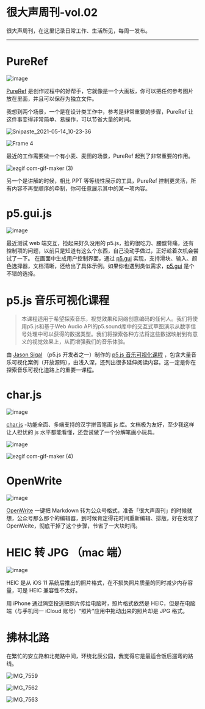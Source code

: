 # 很大声周刊-vol.02
很大声周刊，在这里记录日常工作、生活所见，每周一发布。
***
# PureRef
![image](https://user-images.githubusercontent.com/20842136/118210185-afaa3f00-b49c-11eb-97c4-beeed15b3a3c.png)

[PureRef](https://www.pureref.com/) 是创作过程中的好帮手，它就像是一个大画板，你可以把任何参考图片放在里面，并且可以保存为独立文件。

我想到两个场景，一个是在设计类工作中，参考是非常重要的步骤，PureRef 让这件事变得非常简单、易操作，可以节省大量的时间。

![Snipaste_2021-05-14_10-23-36](https://user-images.githubusercontent.com/20842136/118211473-bc2f9700-b49e-11eb-9a97-c1db6ea3c638.png)

![Frame 4](https://user-images.githubusercontent.com/20842136/118249626-2fa1ca80-b4d8-11eb-8f32-186558f2ecd7.png)

最近的工作需要做一个有小麦、麦田的场景，PureRef 起到了非常重要的作用。

![ezgif com-gif-maker (3)](https://user-images.githubusercontent.com/20842136/118214043-aa032800-b4a1-11eb-832f-7425292cb288.gif)

另一个是讲解的时候，相比 PPT 等等线性展示的工具，PureRef 控制更灵活，所有内容不再受顺序的牵制，你可任意展示其中的某一项内容。

# p5.gui.js

![image](https://user-images.githubusercontent.com/20842136/118215264-cc964080-b4a3-11eb-8a29-2b55d52c3132.png)

最近测试 web 端交互，捡起来好久没用的 p5.js，捡的很吃力、腰酸背痛，还有控制项的问题，以前只是知道有这么个东西，自己没动手做过，正好趁着次机会尝试了一下。
在画面中生成用户控制界面，通过 [p5.gui](https://github.com/bitcraftlab/p5.gui) 实现，支持滑块、输入、颜色选择器，文档清晰，还给出了具体示例。如果你也遇到类似需求，[p5.gui](https://github.com/bitcraftlab/p5.gui) 是个不错的选择。

# p5.js 音乐可视化课程
>本课程适用于希望探索音乐，视觉效果和网络创意编码的任何人。我们将使用p5.js和基于Web Audio API的p5.sound库中的交互式草图演示从数字信号处理中可以获得的数据类型。我们将探索各种方法将这些数据映射到有意义的视觉效果上，从而增强我们的音乐体验。

由 [Jason Sigal](https://github.com/therewasaguy) （p5.js 开发者之一）制作的 [p5.js 音乐可视化课程](https://github.com/therewasaguy/p5-music-viz) ，包含大量音乐可视化案例（开放源码），由浅入深，还列出很多延伸阅读内容。这一定是你在探索音乐可视化道路上的重要一课程。

# char.js
![image](https://user-images.githubusercontent.com/20842136/118214257-fd757600-b4a1-11eb-96ae-40ff58fbfb4e.png)

[char.js](https://github.com/theajack/cnchar) -功能全面、多端支持的汉字拼音笔画 js 库。文档极为友好，至少我这样让人担忧的 js 水平都能看懂，还尝试做了一个分解笔画小玩具。

![image](https://user-images.githubusercontent.com/20842136/118214604-9ad0aa00-b4a2-11eb-8088-ca164dfce03c.png)

![ezgif com-gif-maker (4)](https://user-images.githubusercontent.com/20842136/118214871-234f4a80-b4a3-11eb-9a30-55f3a2e7cadf.gif)

# OpenWrite
![image](https://user-images.githubusercontent.com/20842136/118216340-eb95d200-b4a5-11eb-96db-a5d3b98c0dcf.png)

 [OpenWrite](https://md.openwrite.cn/?from=didi) 一键把 Markdown 转为公众号格式，准备「很大声周刊」的时候就想，公众号那么那个的编辑器，到时候肯定得花时间重新编辑、排版，好在发现了 OpenWeite，彻底干掉了这个步骤，节省了一大块时间。

 # HEIC 转 JPG （mac 端）
![image](https://user-images.githubusercontent.com/20842136/118423577-e760f300-b6f7-11eb-888c-17ce9b5eaed4.png)

HEIC 是从 iOS 11 系统后推出的照片格式，在不损失照片质量的同时减少内存容量，可是 HEIC 兼容性不太好。

用 iPhone 通过隔空投送把照片传给电脑时，照片格式依然是 HEIC，但是在电脑端（与手机同一 iCloud 账号）“照片”应用中拖动出来的照片却是 JPG 格式。

 # 拂林北路
 在繁忙的安立路和北苑路中间，环绕北辰公园，我觉得它是最适合饭后遛弯的路线。

 ![IMG_7559](https://user-images.githubusercontent.com/20842136/118422803-7d941980-b6f6-11eb-9f94-811ca59c4ad0.jpeg)


 ![IMG_7562](https://user-images.githubusercontent.com/20842136/118422745-60f7e180-b6f6-11eb-8814-d4e2d587a233.jpeg)

 ![IMG_7563](https://user-images.githubusercontent.com/20842136/118422775-70772a80-b6f6-11eb-9c47-79992e0ca625.jpeg)
